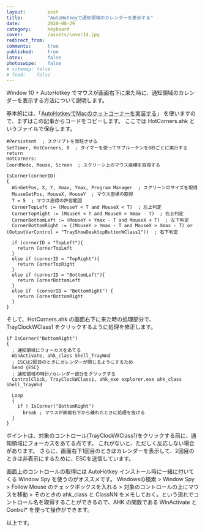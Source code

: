 ```yaml
---
layout:        post
title:         "AutoHotkeyで通知領域のカレンダーを表示する"
date:          2020-08-29
category:      Keyboard
cover:         /assets/cover14.jpg
redirect_from:
comments:      true
published:     true
latex:         false
photoswipe:    false
# sitemap: false
# feed:    false
---
```


Window 10 + AutoHotkey でマウスが画面右下に来た時に、通知領域のカレンダーを表示する方法について説明します。

基本的には、「[AutoHotkeyでMacのホットコーナーを実装する](./ahk-hot-corners)」
を使いますので、まずはこの記事からコードをコピーします。
ここでは HotCorners.ahk というファイルで保存します。

```ahk
#Persistent  ; スクリプトを常駐させる
SetTimer, HotCorners, 0  ; タイマーを使ってサブルーチンを0秒ごとに実行する
return
HotCorners:
CoordMode, Mouse, Screen  ; スクリーン上のマウス座標を取得する

IsCorner(cornerID)
{
  WinGetPos, X, Y, Xmax, Ymax, Program Manager  ; スクリーンのサイズを取得
  MouseGetPos, MouseX, MouseY  ; マウス座標の取得
  T = 5  ; マウス座標の許容範囲
  CornerTopLeft := (MouseY < T and MouseX < T)  ; 左上判定
  CornerTopRight := (MouseY < T and MouseX > Xmax - T)  ; 右上判定
  CornerBottomLeft := (MouseY > Ymax - T and MouseX < T)  ; 左下判定
  CornerBottomRight := ((MouseY > Ymax - T and MouseX > Xmax - T) or (OutputVarControl = "TrayShowDesktopButtonWClass1"))  ; 右下判定

  if (cornerID = "TopLeft"){
    return CornerTopLeft
  }
  else if (cornerID = "TopRight"){
    return CornerTopRight
  }
  else if (cornerID = "BottomLeft"){
    return CornerBottomLeft
  }
  else if  (cornerID = "BottomRight") {
    return CornerBottomRight
  }
}
```

そして、HotCorners.ahk の画面右下に来た時の処理部分で、TrayClockWClass1 をクリックするように処理を修正します。

```ahk
if IsCorner("BottomRight")
{
  ; 通知領域にフォーカスをあてる
  WinActivate, ahk_class Shell_TrayWnd
  ; ESCは2回目のときにカレンダーが閉じるようにするため
  Send {ESC}
  ; 通知領域の時計/カレンダー部分をクリックする
  ControlClick, TrayClockWClass1, ahk_exe explorer.exe ahk_class Shell_TrayWnd

  Loop
  {
    if ! IsCorner("BottomRight")
      break ; マウスが画面右下から離れたときに処理を抜ける
  }
}
```

ポイントは、対象のコントロール(TrayClockWClass1)をクリックする前に、通知領域にフォーカスをあてる点です。
これがないと、ただしく反応しない場合があります。
さらに、画面右下1回目のときはカレンダーを表示して、2回目のときは非表示にするために、ESCを送信しています。

画面上のコントロールの取得には AutoHotkey インストール時に一緒に付いてくる Window Spy を使うのがオススメです。
Windowsの検索 > Window Spy > Follow Mouse のチェックボックスを入れる > 対象のコントロールの上にマウスを移動 > そのときの ahk_class と ClassNN をメモしておく。という流れでコントロール名を取得することができるので、AHK の関数である WinActivate と Control* を使って操作ができます。

以上です。
